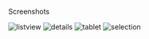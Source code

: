 Screenshots 


![listview](https://github.com/user-attachments/assets/d7b2cae8-a15c-46fc-9b81-7403a501b940)
![details](https://github.com/user-attachments/assets/d5554490-1c90-46d5-91bf-765b44cc87d8)
![tablet](https://github.com/user-attachments/assets/ecd9b3ab-7142-40cd-8d21-9d8c28c7c7c9)
![selection](https://github.com/user-attachments/assets/95aded16-dd2d-4ed6-baed-c9d58abfb4f0)


